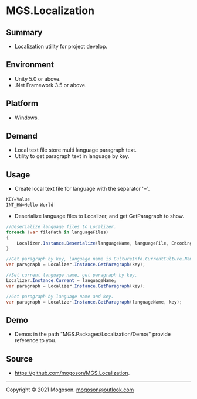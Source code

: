 # MGS.Localization

## Summary
- Localization utility for project develop.

## Environment
- Unity 5.0 or above.
- .Net Framework 3.5 or above.

## Platform
- Windows.

## Demand
- Local text file store multi language paragraph text.
- Utility to get paragraph text in language by key.

## Usage
- Create local text file for language with the separator '='.

```tex
KEY=Value
INT_HW=Hello World
```

- Deserialize language files to Localizer, and get GetParagraph to show.

```C#
//Deserialize language files to Localizer.
foreach (var filePath in languageFiles)
{
    Localizer.Instance.Deserialize(languageName, languageFile, Encoding.Default);
}

//Get paragraph by key, language name is CultureInfo.CurrentCulture.Name.
var paragraph = Localizer.Instance.GetParagraph(key);

//Set current language name, get paragraph by key.
Localizer.Instance.Current = languageName;
var paragraph = Localizer.Instance.GetParagraph(key);

//Get paragraph by language name and key.
var paragraph = Localizer.Instance.GetParagraph(languageName, key);
```

## Demo
- Demos in the path "MGS.Packages/Localization/Demo/" provide reference to you.

## Source

- https://github.com/mogoson/MGS.Localization.

------

Copyright © 2021 Mogoson.	mogoson@outlook.com